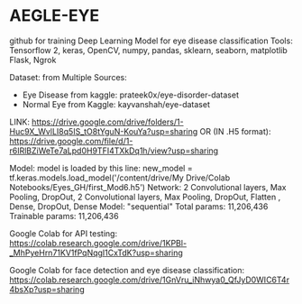 # AEGLE-EYE
github for training Deep Learning Model for eye disease classification
Tools: Tensorflow 2, keras, OpenCV, numpy, pandas, sklearn, seaborn,  matplotlib Flask, Ngrok


Dataset:
from Multiple Sources: 
- Eye Disease from kaggle: prateek0x/eye-disorder-dataset 
- Normal Eye from Kaggle: kayvanshah/eye-dataset

LINK: 
https://drive.google.com/drive/folders/1-Huc9X_WvlLI8q5IS_tO8tYguN-KouYa?usp=sharing
OR (IN .H5 format): https://drive.google.com/file/d/1-r6IRlBZiWeTe7aLpd0H9TFI4TXkDq1h/view?usp=sharing

Model: 
model is loaded by this line:
new_model = tf.keras.models.load_model('/content/drive/My Drive/Colab Notebooks/Eyes_GH/first_Mod6.h5')
Network:  2 Convolutional layers, Max Pooling, DropOut, 2 Convolutional layers, Max Pooling, DropOut, Flatten , Dense, DropOut, Dense
Model: "sequential"
Total params: 11,206,436
Trainable params: 11,206,436

Google Colab for API testing:
https://colab.research.google.com/drive/1KPBl-_MhPyeHrn71KV1fPqNqgI1CxTdK?usp=sharing

Google Colab for face detection and eye disease classification:
https://colab.research.google.com/drive/1GnVru_iNhwya0_QfJyD0WIC6T4r4bsXp?usp=sharing

